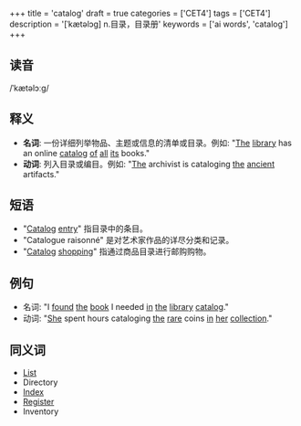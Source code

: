 +++
title = 'catalog'
draft = true
categories = ['CET4']
tags = ['CET4']
description = '[ˈkætəlɔg] n.目录，目录册'
keywords = ['ai words', 'catalog']
+++

## 读音
/ˈkætəlɔːg/

## 释义
- **名词**: 一份详细列举物品、主题或信息的清单或目录。例如: "[The](/zh/post/the/) [library](/zh/post/library/) has an online [catalog](/zh/post/catalog/) [of](/zh/post/of/) [all](/zh/post/all/) [its](/zh/post/its/) books."
- **动词**: 列入目录或编目。例如: "[The](/zh/post/the/) archivist is cataloging [the](/zh/post/the/) [ancient](/zh/post/ancient/) artifacts."

## 短语
- "[Catalog](/zh/post/catalog/) [entry](/zh/post/entry/)" 指目录中的条目。
- "Catalogue raisonné" 是对艺术家作品的详尽分类和记录。
- "[Catalog](/zh/post/catalog/) [shopping](/zh/post/shopping/)" 指通过商品目录进行邮购购物。

## 例句
- 名词: "I [found](/zh/post/found/) [the](/zh/post/the/) [book](/zh/post/book/) I needed [in](/zh/post/in/) [the](/zh/post/the/) [library](/zh/post/library/) [catalog](/zh/post/catalog/)."
- 动词: "[She](/zh/post/she/) spent hours cataloging [the](/zh/post/the/) [rare](/zh/post/rare/) coins [in](/zh/post/in/) [her](/zh/post/her/) [collection](/zh/post/collection/)."

## 同义词
- [List](/zh/post/list/)
- Directory
- [Index](/zh/post/index/)
- [Register](/zh/post/register/)
- Inventory
